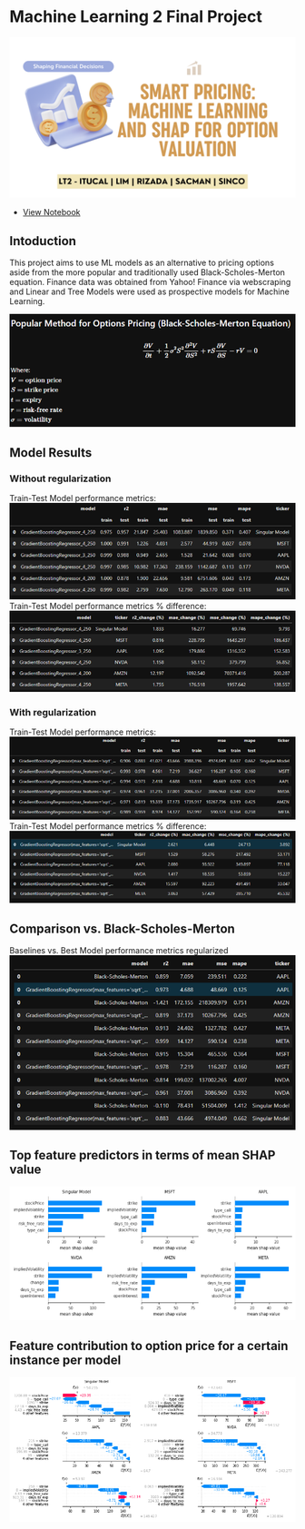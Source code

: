 # Machine Learning 2 Final Project

![](images/title.png)

- [View Notebook](ml_final_project_final-regularization.ipynb) 

## Intoduction

This project aims to use ML models as an alternative to pricing options aside from the more popular and traditionally used Black-Scholes-Merton equation. Finance data was obtained from Yahoo! Finance via webscraping and Linear and Tree Models were used as prospective models for Machine Learning.

![](images/bsm_equation.png)

## Model Results

### Without regularization
Train-Test Model performance metrics:
![](images/wo_reg_summary1.png)
Train-Test Model performance metrics % difference:
![](images/wo_reg_summary2.png)

### With regularization
Train-Test Model performance metrics:
![](images/w_reg_summary1.png)
 Train-Test Model performance metrics % difference:
![](images/w_reg_summary2.png)

## Comparison vs. Black-Scholes-Merton
Baselines vs. Best Model performance metrics regularized
![img.png](images/bsm_compa.png)

## Top feature predictors in terms of mean SHAP value

![](images/shap1.png)

## Feature contribution to option price for a certain instance per model

![](images/shap2.png)
